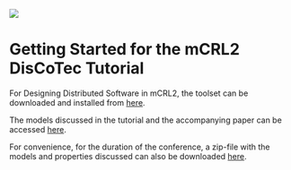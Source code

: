 [![](https://www.discotec.org/2021/discotec2021-banner.jpeg)](https://www.discotec.org/2021/)

# Getting Started for the mCRL2 DisCoTec Tutorial

For Designing Distributed Software in mCRL2, the toolset can be downloaded and installed from [here](https://www.mcrl2.org/web/user_manual/index.html).

The models discussed in the tutorial and the accompanying paper can be accessed [here](https://github.com/mCRL2org/mCRL2/tree/master/examples/mutex_models). 

For convenience, for the duration of the conference, a zip-file with the models and properties discussed can also be downloaded [here](https://surfdrive.surf.nl/files/index.php/s/wU7BN1eHJVWPq9v).